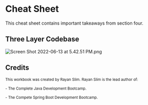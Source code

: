 # Cheat Sheet

This cheat sheet contains important takeaways from section four.

## Three Layer Codebase
![Screen Shot 2022-06-13 at 5.42.51 PM.png](https://firebasestorage.googleapis.com/v0/b/learnthepart-75aed.appspot.com/o/images%2F0a997c52-2780-433a-a18c-0ddd4d286883?alt=media&token=6574e7be-1454-47c7-83e7-92182972de99)

## Credits
<sup>This workbook was created by Rayan Slim. Rayan Slim is the lead author of:</sup>

<sup> - The Complete Java Development Bootcamp.</sup>

<sup> - The Compete Spring Boot Development Bootcamp.</sup>
